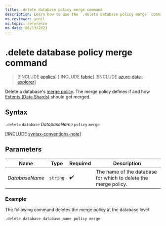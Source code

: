 ```yaml
---
title: .delete database policy merge command
description: Learn how to use the `.delete database policy merge` command to delete a database's merge policy.
ms.reviewer: yonil
ms.topic: reference
ms.date: 06/13/2023
---
```

# .delete database policy merge command

> [!INCLUDE [applies](../includes/applies-to-version/applies.md)] [!INCLUDE [fabric](../includes/applies-to-version/fabric.md)] [!INCLUDE [azure-data-explorer](../includes/applies-to-version/azure-data-explorer.md)]

Delete a database's [merge policy](merge-policy.md). The merge policy defines if and how [Extents (Data Shards)](../management/extents-overview.md) should get merged.

## Syntax

`.delete` `database` *DatabaseName* `policy` `merge`

[!INCLUDE [syntax-conventions-note](../includes/syntax-conventions-note.md)]

## Parameters

|Name|Type|Required|Description|
|--|--|--|--|
|*DatabaseName*| `string` | :heavy_check_mark:|The name of the database for which to delete the merge policy.|

### Example

The following command deletes the merge policy at the database level.

```kusto
.delete database database_name policy merge 
```

